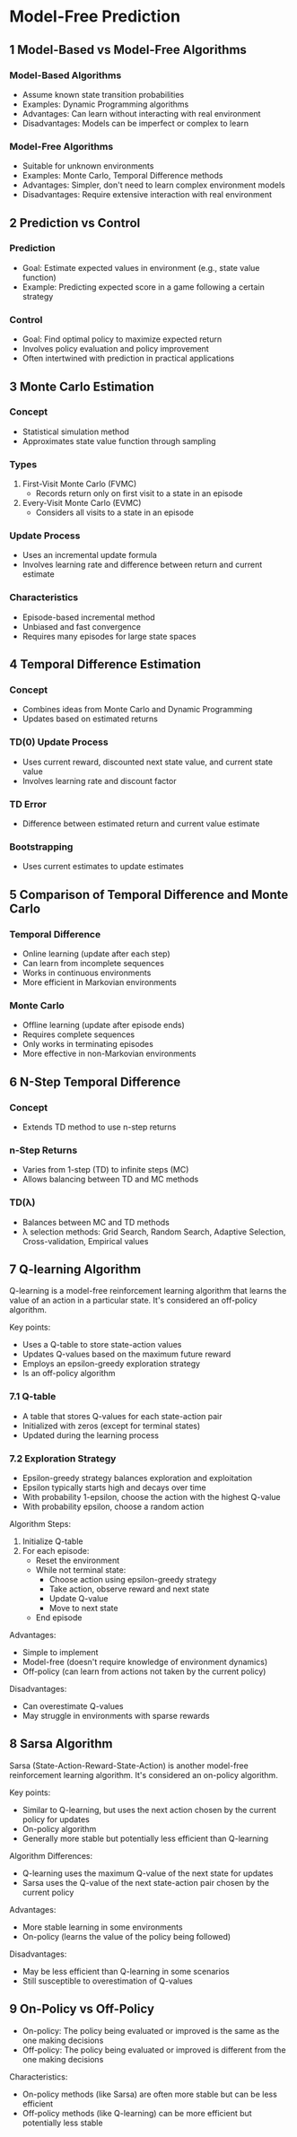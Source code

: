 # Model-Free Prediction

## 1 Model-Based vs Model-Free Algorithms

### Model-Based Algorithms
- Assume known state transition probabilities
- Examples: Dynamic Programming algorithms
- Advantages: Can learn without interacting with real environment
- Disadvantages: Models can be imperfect or complex to learn

### Model-Free Algorithms
- Suitable for unknown environments
- Examples: Monte Carlo, Temporal Difference methods
- Advantages: Simpler, don't need to learn complex environment models
- Disadvantages: Require extensive interaction with real environment

## 2 Prediction vs Control


### Prediction
- Goal: Estimate expected values in environment (e.g., state value function)
- Example: Predicting expected score in a game following a certain strategy

### Control
- Goal: Find optimal policy to maximize expected return
- Involves policy evaluation and policy improvement
- Often intertwined with prediction in practical applications

## 3 Monte Carlo Estimation

### Concept
- Statistical simulation method
- Approximates state value function through sampling

### Types
1. First-Visit Monte Carlo (FVMC)
   - Records return only on first visit to a state in an episode
2. Every-Visit Monte Carlo (EVMC)
   - Considers all visits to a state in an episode

### Update Process
- Uses an incremental update formula
- Involves learning rate and difference between return and current estimate

### Characteristics
- Episode-based incremental method
- Unbiased and fast convergence
- Requires many episodes for large state spaces

## 4 Temporal Difference Estimation

### Concept
- Combines ideas from Monte Carlo and Dynamic Programming
- Updates based on estimated returns

### TD(0) Update Process
- Uses current reward, discounted next state value, and current state value
- Involves learning rate and discount factor

### TD Error
- Difference between estimated return and current value estimate

### Bootstrapping
- Uses current estimates to update estimates

## 5 Comparison of Temporal Difference and Monte Carlo

### Temporal Difference
- Online learning (update after each step)
- Can learn from incomplete sequences
- Works in continuous environments
- More efficient in Markovian environments

### Monte Carlo
- Offline learning (update after episode ends)
- Requires complete sequences
- Only works in terminating episodes
- More effective in non-Markovian environments

## 6 N-Step Temporal Difference

### Concept
- Extends TD method to use n-step returns

### n-Step Returns
- Varies from 1-step (TD) to infinite steps (MC)
- Allows balancing between TD and MC methods

### TD(λ)
- Balances between MC and TD methods
- λ selection methods: Grid Search, Random Search, Adaptive Selection, Cross-validation, Empirical values

## 7 Q-learning Algorithm

Q-learning is a model-free reinforcement learning algorithm that learns the value of an action in a particular state. It's considered an off-policy algorithm.

Key points:
- Uses a Q-table to store state-action values
- Updates Q-values based on the maximum future reward
- Employs an epsilon-greedy exploration strategy
- Is an off-policy algorithm

### 7.1 Q-table
- A table that stores Q-values for each state-action pair
- Initialized with zeros (except for terminal states)
- Updated during the learning process

### 7.2 Exploration Strategy
- Epsilon-greedy strategy balances exploration and exploitation
- Epsilon typically starts high and decays over time
- With probability 1-epsilon, choose the action with the highest Q-value
- With probability epsilon, choose a random action

Algorithm Steps:
1. Initialize Q-table
2. For each episode:
   - Reset the environment
   - While not terminal state:
     - Choose action using epsilon-greedy strategy
     - Take action, observe reward and next state
     - Update Q-value
     - Move to next state
   - End episode

Advantages:
- Simple to implement
- Model-free (doesn't require knowledge of environment dynamics)
- Off-policy (can learn from actions not taken by the current policy)

Disadvantages:
- Can overestimate Q-values
- May struggle in environments with sparse rewards

## 8 Sarsa Algorithm

Sarsa (State-Action-Reward-State-Action) is another model-free reinforcement learning algorithm. It's considered an on-policy algorithm.

Key points:
- Similar to Q-learning, but uses the next action chosen by the current policy for updates
- On-policy algorithm
- Generally more stable but potentially less efficient than Q-learning

Algorithm Differences:
- Q-learning uses the maximum Q-value of the next state for updates
- Sarsa uses the Q-value of the next state-action pair chosen by the current policy

Advantages:
- More stable learning in some environments
- On-policy (learns the value of the policy being followed)

Disadvantages:
- May be less efficient than Q-learning in some scenarios
- Still susceptible to overestimation of Q-values

## 9 On-Policy vs Off-Policy

- On-policy: The policy being evaluated or improved is the same as the one making decisions
- Off-policy: The policy being evaluated or improved is different from the one making decisions

Characteristics:
- On-policy methods (like Sarsa) are often more stable but can be less efficient
- Off-policy methods (like Q-learning) can be more efficient but potentially less stable


